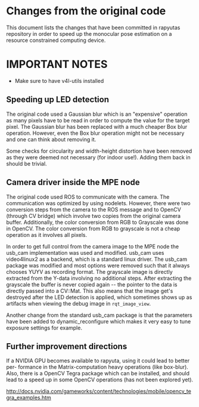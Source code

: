 # Changes from the original code

This document lists the changes that have been committed in rapyutas repository
in order to speed up the monocular pose estimation on a resource constrained 
computing device.

# IMPORTANT NOTES

- Make sure to have v4l-utils installed

## Speeding up LED detection

The original code used a Gaussian blur which is an "expensive" operation as many
pixels have to be read in order to compute the value for the target pixel. 
The Gaussian blur has been replaced with a much cheaper Box blur operation.
However, even the Box blur operation might not be necessary and one can think
about removing it.

Some checks for circularity and width-height distortion have been removed as 
they were deemed not necessary (for indoor use!). Adding them back in should be 
trivial.

## Camera driver inside the MPE node

The original code used ROS to communicate with the camera. The communication was 
optimized by using nodelets.
However, there were two conversion steps from the camera to the ROS message and 
to OpenCV (through CV bridge) which involve two copies from the original camera
buffer. Additionally, the color conversion from RGB to Grayscale was done in 
OpenCV. The color conversion from RGB to grayscale is not a cheap operation as
it involves all pixels.

In order to get full control from the camera image to the MPE node the usb_cam 
implementation was used and modified. usb_cam uses video4linux2 as a backend, which
is a standard linux driver. The usb_cam package was modified and most options 
were removed such that it always chooses YUYV as recording format. The grayscale
image is directly extracted from the Y-data involving no additional steps. After
extracting the grayscale the buffer is never copied again -- the pointer to the 
data is directly passed into a CV::Mat. This also means that the image get's
destroyed after the LED detection is applied, which sometimes shows up as artifacts
when viewing the debug image in `rqt_image_view`.

Another change from the standard usb_cam package is that the parameters have been
added to dynamic_reconfigure which makes it very easy to tune exposure settings 
for example.

## Further improvement directions

If a NVIDIA GPU becomes available to rapyuta, using it could lead to better per-
formance in the Matrix-computation heavy operations (like box-blur).
Also, there is a OpenCV Tegra package which can be installed, and should lead
to a speed up in some OpenCV operations (has not been explored yet).

http://docs.nvidia.com/gameworks/content/technologies/mobile/opencv_tegra_examples.htm